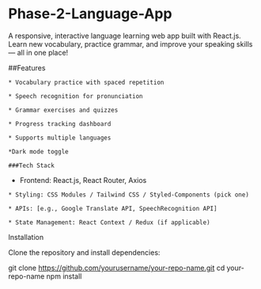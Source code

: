 # Phase-2-Language-App

A responsive, interactive language learning web app built with React.js. Learn new vocabulary, practice grammar, and improve your speaking skills — all in one place!

##Features
    

    * Vocabulary practice with spaced repetition

    * Speech recognition for pronunciation

    * Grammar exercises and quizzes

    * Progress tracking dashboard

    * Supports multiple languages

    *Dark mode toggle
    
    ###Tech Stack

   * Frontend: React.js, React Router, Axios

    * Styling: CSS Modules / Tailwind CSS / Styled-Components (pick one)

    * APIs: [e.g., Google Translate API, SpeechRecognition API]

    * State Management: React Context / Redux (if applicable)
Installation

Clone the repository and install dependencies:

git clone https://github.com/yourusername/your-repo-name.git
cd your-repo-name
npm install


####

    
